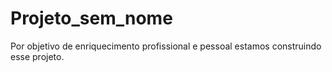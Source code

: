 # Projeto_sem_nome
Por objetivo de enriquecimento profissional e pessoal estamos construindo esse projeto.
